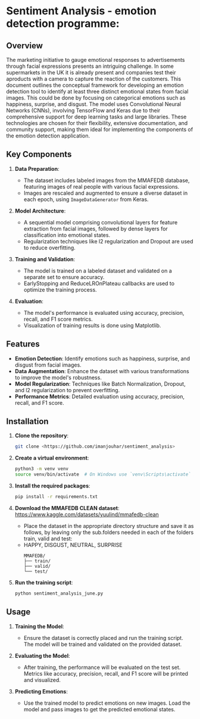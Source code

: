 # Sentiment Analysis - emotion detection programme:

## Overview

The marketing initiative to gauge emotional responses to advertisements through facial expressions presents 
an intriguing challenge. In some supermarkets in the UK it is already present and companies test their 
aproducts with a camera to capture the reaction of the customers. This document outlines the conceptual 
framework for developing an emotion detection tool to identify at least three distinct emotional states from 
facial images. This could be done by focusing on categorical emotions such as happiness, surprise, and 
disgust.
The model uses Convolutional Neural Networks (CNNs), involving TensorFlow and Keras due to their 
comprehensive support for deep learning tasks and large libraries. These technologies are chosen for their 
flexibility, extensive documentation, and community support, making them ideal for implementing the 
components of the emotion detection application.


## Key Components

1. **Data Preparation**: 
    - The dataset includes labeled images from the MMAFEDB database, featuring images of real people with various facial expressions. 
    - Images are rescaled and augmented to ensure a diverse dataset in each epoch, using `ImageDataGenerator` from Keras.

2. **Model Architecture**: 
    - A sequential model comprising convolutional layers for feature extraction from facial images, followed by dense layers for classification into emotional states.
    - Regularization techniques like l2 regularization and Dropout are used to reduce overfitting.

3. **Training and Validation**: 
    - The model is trained on a labeled dataset and validated on a separate set to ensure accuracy. 
    - EarlyStopping and ReduceLROnPlateau callbacks are used to optimize the training process.

4. **Evaluation**: 
    - The model's performance is evaluated using accuracy, precision, recall, and F1 score metrics. 
    - Visualization of training results is done using Matplotlib.

## Features

- **Emotion Detection**: Identify emotions such as happiness, surprise, and disgust from facial images.
- **Data Augmentation**: Enhance the dataset with various transformations to improve the model's robustness.
- **Model Regularization**: Techniques like Batch Normalization, Dropout, and l2 regularization to prevent overfitting.
- **Performance Metrics**: Detailed evaluation using accuracy, precision, recall, and F1 score.

## Installation

1. **Clone the repository**:
    ```bash
    git clone <https://github.com/imanjouhar/sentiment_analysis>
    ```

2. **Create a virtual environment**:
    ```bash
    python3 -m venv venv
    source venv/bin/activate  # On Windows use `venv\Scripts\activate` instead
    ```

3. **Install the required packages**:
    ```bash
    pip install -r requirements.txt
    ```

4. **Download the MMAFEDB CLEAN dataset**: https://www.kaggle.com/datasets/yuulind/mmafedb-clean
    - Place the dataset in the appropriate directory structure and save it as follows, by leaving only
    the sub.folders needed in each of the folders train, valid and test:
    - HAPPY, DISGUST, NEUTRAL, SURPRISE
      ```
      MMAFEDB/
      ├── train/
      ├── valid/
      └── test/
      ```

5. **Run the training script**:
    ```bash
    python sentiment_analysis_june.py
    ```

## Usage

1. **Training the Model**:
    - Ensure the dataset is correctly placed and run the training script. The model will be trained and validated on the provided dataset.

2. **Evaluating the Model**:
    - After training, the performance will be evaluated on the test set. Metrics like accuracy, precision, recall, and F1 score will be printed and visualized.

3. **Predicting Emotions**:
    - Use the trained model to predict emotions on new images. Load the model and pass images to get the predicted emotional states.
